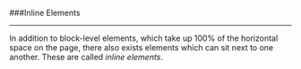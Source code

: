 ###Inline Elements

-----

In addition to block-level elements, which take up 100% of the horizontal space on the page, there also exists elements which can sit next to one another. These are called *inline elements*.
